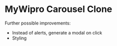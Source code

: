 # MyWipro Carousel Clone

Further possible improvements: 
- Instead of alerts, generate a modal on click
- Styling